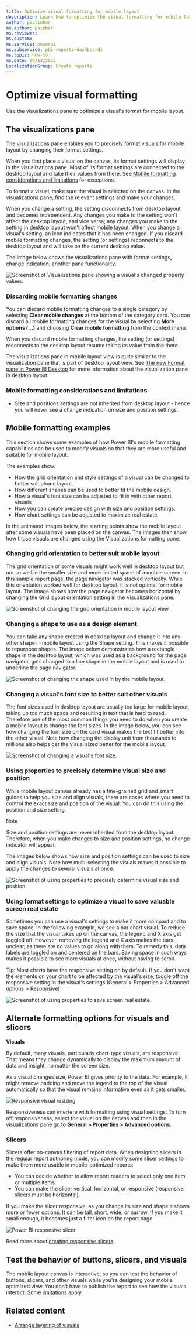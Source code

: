 ```yaml
---
title: Optimize visual formatting for mobile layout
description: Learn how to optimize the visual formatting for mobile layout.
author: paulinbar
ms.author: painbar
ms.reviewer: ''
ms.custom:
ms.service: powerbi
ms.subservice: pbi-reports-dashboards
ms.topic: how-to
ms.date: 09/12/2023
LocalizationGroup: Create reports
---
```


# Optimize visual formatting

Use the visualizations pane to optimize a visual's format for mobile layout.

## The visualizations pane

The visualizations pane enables you to precisely format visuals for mobile layout by changing their format settings.

When you first place a visual on the canvas, its format settings will display in the visualizations pane. Most of its format settings are connected to the desktop layout and take their values from there. See [Mobile formatting considerations and limitations](#mobile-formatting-considerations-and-limitations) for exceptions.

To format a visual, make sure the visual is selected on the canvas. In the visualizations pane, find the relevant settings and make your changes.

When you change a setting, the setting disconnects from desktop layout and becomes independent. Any changes you make to the setting won't affect the desktop layout, and vice versa; any changes you make to the setting in desktop layout won't affect mobile layout. When you change a visual's setting, an icon indicates that it has been changed. If you discard mobile formatting changes, the setting (or settings) reconnects to the desktop layout and will take on the current desktop value.

The image below shows the visualizations pane with format settings, change indication, another pane functionality.

![Screenshot of Visualizations pane showing a visual's changed property values.](media/power-bi-create-mobile-optimized-report-format-visuals/visualizations-pane-mobile-layout-with-changes.png)

### Discarding mobile formatting changes

You can discard mobile formatting changes to a single category by selecting **Clear mobile changes** at the bottom of the category card. You can discard all mobile formatting changes for the visual by selecting **More options (…)** and choosing **Clear mobile formatting** from the context menu.

When you discard mobile formatting changes, the setting (or settings) reconnects to the desktop layout resume taking its value from the there.

The visualizations pane in mobile layout view is quite similar to the visualization pane that is part of desktop layout view. See [The new Format pane in Power BI Desktop](../fundamentals/desktop-format-pane.md) for more information about the visualization pane in desktop layout.

### Mobile formatting considerations and limitations
* Size and positions settings are not inherited from desktop layout - hence you will never see a change indication on size and position settings.

## Mobile formatting examples

This section shows some examples of how Power BI's mobile formatting capabilities can be used to modify visuals so that they are more useful and suitable for mobile layout.

The examples show:
* How the grid orientation and style settings of a visual can be changed to better suit phone layout.
* How different shapes can be used to better fit the mobile design.
* How a visual's font size can be adjusted to fit in with other report visuals.
* How you can create precise design with size and position settings.
* How chart settings can be adjusted to maximize real estate.

In the animated images below, the starting points show the mobile layout after some visuals have been placed on the canvas. The images then show how those visuals are changed using the Visualizations formatting pane. 

### Changing grid orientation to better suit mobile layout

The grid orientation of some visuals might work well in desktop layout but not so well in the smaller size and more limited space of a mobile screen. In this sample report page, the page navigator was stacked vertically. While this orientation worked well for desktop layout, it is not optimal for mobile layout. The image shows how the page navigator becomes horizontal by changing the Grid layout orientation setting in the Visualizations pane.

![Screenshot of changing the grid orientation in mobile layout view.](media/power-bi-create-mobile-optimized-report-format-visuals/grid-orientation.gif)

### Changing a shape to use as a design element

You can take any shape created in desktop layout and change it into any other shape in mobile layout using the Shape setting. This makes it possible to repurpose shapes. The image below demonstrates how a rectangle shape in the desktop layout, which was used as a background for the page navigator, gets changed to a line shape in the mobile layout and is used to underline the page navigator. 

![Screenshot of changing the shape used in by the mobile layout.](media/power-bi-create-mobile-optimized-report-format-visuals/shape-to-line.gif)

### Changing a visual's font size to better suit other visuals

The font sizes used in desktop layout are usually too large for mobile layout, taking up too much space and resulting in text that is hard to read. Therefore one of the most common things you need to do when you create a mobile layout is change the font sizes. In the image below, you can see how changing the font size on the card visual makes the text fit better into the other visual. Note how changing the display unit from thousands to millions also helps get the visual sized better for the mobile layout.

![Screenshot of changing a visual's font size.](media/power-bi-create-mobile-optimized-report-format-visuals/change-font-size.gif)

### Using properties to precisely determine visual size and position

While mobile layout canvas already has a fine-grained grid and smart guides to help you size and align visuals, there are cases where you need to control the exact size and position of the visual. You can do this using the position and size setting.

>[!NOTE]
> Size and position settings are never inherited from the desktop layout. Therefore, when you make changes to size and position settings, no change indicator will appear. 

The images below shows how size and position settings can be used to size and align visuals. Note how multi-selecting the visuals makes it possible to apply the changes to several visuals at once. 

![Screenshot of using properties to precisely determine visual size and position.](media/power-bi-create-mobile-optimized-report-format-visuals/picture-perfect-arrangement.gif)

### Using format settings to optimize a visual to save valuable screen real estate

Sometimes you can use a visual's settings to make it more compact and to save space. In the following example, we see a bar chart visual. To reduce the size that the visual takes up on the canvas, the legend and X axis get toggled off. However, removing the legend and X axis makes the bars unclear, as there are no values to go along with them. To remedy this, data labels are toggled on and centered on the bars. Saving space in such ways makes it possible to see more visuals at once, without having to scroll. 

Tip: Most charts have the responsive setting on by default. If you don't want the elements on your chart to be affected by the visual's size, toggle off the responsive setting in the visual's settings (General > Properties > Advanced options > Responsive)  

![Screenshot of using properties to save screen real estate.](media/power-bi-create-mobile-optimized-report-format-visuals/save-real-estate.gif)

## Alternate formatting options for visuals and slicers

**Visuals**

By default, many visuals, particularly chart-type visuals, are responsive.  That means they change dynamically to display the maximum amount of data and insight, no matter the screen size.

As a visual changes size, Power BI gives priority to the data. For example, it might remove padding and move the legend to the top of the visual automatically so that the visual remains informative even as it gets smaller.

![Responsive visual resizing](media/power-bi-create-mobile-optimized-report-format-visuals/desktop-mobile-layout-responsive-visual.gif)
 
Responsiveness can interfere with formatting using visual settings. To turn off responsiveness, select the visual on the canvas and then in the visualizations pane go to **General > Properties > Advanced options**.

### Slicers

Slicers offer on-canvas filtering of report data. When designing slicers in the regular report authoring mode, you can modify some slicer settings to make them more usable in mobile-optimized reports:
* You can decide whether to allow report readers to select only one item or multiple items.
* You can make the slicer vertical, horizontal, or responsive (responsive slicers must be horizontal).

If you make the slicer responsive, as you change its size and shape it shows more or fewer options. It can be tall, short, wide, or narrow. If you make it small enough, it becomes just a filter icon on the report page.

![Power BI responsive slicer](media/power-bi-create-mobile-optimized-report-format-visuals/desktop-create-phone-report-8.gif)
 
Read more about [creating responsive slicers](power-bi-slicer-filter-responsive.md).

## Test the behavior of buttons, slicers, and visuals

The mobile layout canvas is interactive, so you can test the behavior of buttons, slicers, and other visuals while you're designing your mobile optimized view. You don't have to publish the report to see how the visuals interact. Some [limitations](./power-bi-create-mobile-optimized-report-mobile-layout-view.md#considerations-and-limitations) apply.

## Related content

* [Arrange layering of visuals](power-bi-create-mobile-optimized-report-order-layers.md)